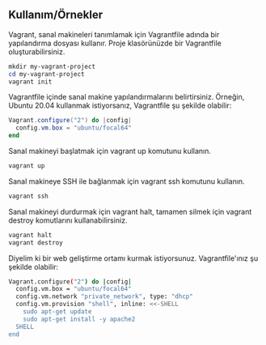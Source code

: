 ## Kullanım/Örnekler

Vagrant, sanal makineleri tanımlamak için Vagrantfile adında bir yapılandırma dosyası kullanır. Proje klasörünüzde bir Vagrantfile oluşturabilirsiniz.
```powershell
mkdir my-vagrant-project
cd my-vagrant-project
vagrant init 
```

Vagrantfile içinde sanal makine yapılandırmalarını belirtirsiniz. Örneğin, Ubuntu 20.04 kullanmak istiyorsanız, Vagrantfile şu şekilde olabilir:
```powershell
Vagrant.configure("2") do |config|
  config.vm.box = "ubuntu/focal64"
end
```

Sanal makineyi başlatmak için vagrant up komutunu kullanın.
```powershell
vagrant up
```

Sanal makineye SSH ile bağlanmak için vagrant ssh komutunu kullanın.
```powershell
vagrant ssh
```

Sanal makineyi durdurmak için vagrant halt, tamamen silmek için vagrant destroy komutlarını kullanabilirsiniz.
```powershell
vagrant halt
vagrant destroy
```

Diyelim ki bir web geliştirme ortamı kurmak istiyorsunuz. Vagrantfile'ınız şu şekilde olabilir:
```bash
Vagrant.configure("2") do |config|
  config.vm.box = "ubuntu/focal64"
  config.vm.network "private_network", type: "dhcp"
  config.vm.provision "shell", inline: <<-SHELL
    sudo apt-get update
    sudo apt-get install -y apache2
  SHELL
end
```
